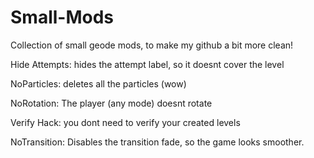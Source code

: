 # Small-Mods
Collection of small geode mods, to make my github a bit more clean!

Hide Attempts: hides the attempt label, so it doesnt cover the level

NoParticles: deletes all the particles (wow)

NoRotation: The player (any mode) doesnt rotate

Verify Hack: you dont need to verify your created levels

NoTransition: Disables the transition fade, so the game looks smoother.

